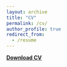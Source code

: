 ```yaml
---
layout: archive
title: "CV"
permalink: /cv/
author_profile: true
redirect_from:
  - /resume
---
```


[**Download CV**](https://www.dropbox.com/scl/fi/2eiak1nw8cemn9kmc8bn5/CV_October2025.pdf?rlkey=4re785p3y0bs0m7pq46whzg0k&st=r2ypafst&dl=0)

